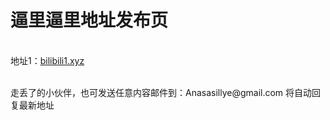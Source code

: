 <!DOCTYPE html>
<html lang="zh-CN">
<head>
<meta charset="utf-8" />
<h1>逼里逼里地址发布页</h1>
<br/>
地址1：<a href="bilibili1.xyz">bilibili1.xyz</a>
<br/><br/>
<p>走丢了的小伙伴，也可发送任意内容邮件到：Anasasillye@gmail.com 将自动回复最新地址</p>
